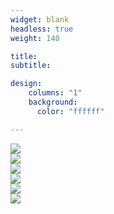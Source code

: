 ```yaml
---
widget: blank
headless: true
weight: 140

title: 
subtitle: 

design:
    columns: "1"
    background:
      color: "ffffff"

---
```


<div class="row">
  <div class="column">
    <a href="https://www.dst.gov.za/" target="_blank"><img src="/media/dsi.png"> </a>
  </div>
  <div class="column">
     <a href="https://sadilar.org/" target="_blank"><img src="/media/sadilar.png"> </a>
  </div>
  <div class="column">
    <a href="https://www.wikipedia.org/" target="_blank"><img src="/media/wikipedia.png"> </a>
  </div>
     <a href="https://www.wikimedia.org" target="_blank"><img src="/media/wikimedia.png"> </a>   
  <div class="column">
       <a href="https://www.unesco.org/en/decades/indigenous-languages" target="_blank"><img src="/media/decade.png"> </a>   
  </div>
  <div class="column">
       <a href="https://www.pansalb.org/" target="_blank"><img src="/media/pansalb.png"> </a>   
  </div>

</div>


